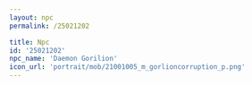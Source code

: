 ```yaml
---
layout: npc
permalink: /25021202

title: Npc
id: '25021202'
npc_name: 'Daemon Gorilion'
icon_url: 'portrait/mob/21001005_m_gorlioncorruption_p.png'
---
```

